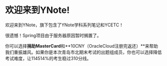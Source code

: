 # 欢迎来到YNote!

欢迎来到YNote，旗下包含了YNote学科系列笔记和YCETC！

很遗憾！Spring项目由于服务器原因暂时搁置了。

你可以选择**捐助MasterCard**和**10CNY（OracleCloud注册完返还）**来帮助我们重振雄风。如果你是本次青岛市北期末考试的出题组成员，你也可以选择降低考试难度，让114514%的考生稳过310分线。
